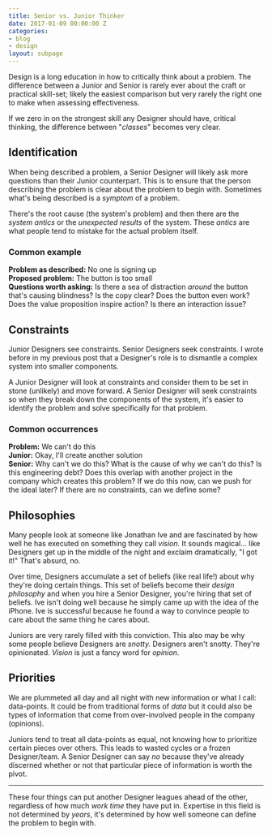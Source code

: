 ```yaml
---
title: Senior vs. Junior Thinker
date: 2017-01-09 00:00:00 Z
categories:
- blog
- design
layout: subpage
---
```


Design is a long education in how to critically think about a problem. The difference between a Junior and Senior is rarely ever about the craft or practical skill-set; likely the easiest comparison but very rarely the right one to make when assessing effectiveness.

If we zero in on the strongest skill any Designer should have, critical thinking, the difference between "_classes_" becomes very clear.

## Identification

When being described a problem, a Senior Designer will likely ask more questions than their Junior counterpart. This is to ensure that the person describing the problem is clear about the problem to begin with. Sometimes what's being described is a _symptom_ of a problem.

There's the root cause (the system's problem) and then there are the _system antics_ or the _unexpected results_ of the system. These _antics_ are what people tend to mistake for the actual problem itself.

### Common example

**Problem as described:** No one is signing up  
**Proposed problem:** The button is too small  
**Questions worth asking:** Is there a sea of distraction _around_ the button that's causing blindness? Is the copy clear? Does the button even work? Does the value proposition inspire action? Is there an interaction issue?

## Constraints

Junior Designers see constraints. Senior Designers seek constraints. I wrote before in my previous post that a Designer's role is to dismantle a complex system into smaller components.

A Junior Designer will look at constraints and consider them to be set in stone (unlikely) and move forward. A Senior Designer will seek constraints so when they break down the components of the system, it's easier to identify the problem and solve specifically for that problem.

### Common occurrences

**Problem:** We can't do this  
**Junior:** Okay, I'll create another solution  
**Senior:** Why can't we do this? What is the cause of why we can't do this? Is this engineering debt? Does this overlap with another project in the company which creates this problem? If we do this now, can we push for the ideal later? If there are no constraints, can we define some?

## Philosophies

Many people look at someone like Jonathan Ive and are fascinated by how well he has executed on something they call _vision._ It sounds magical... like Designers get up in the middle of the night and exclaim dramatically, "I got it!" That's absurd, no.

Over time, Designers accumulate a set of beliefs (like real life!) about why they're doing certain things. This set of beliefs become their _design philosophy_ and when you hire a Senior Designer, you're hiring that set of beliefs. Ive isn't doing well because he simply came up with the idea of the iPhone. Ive is successful because he found a way to convince people to care about the same thing he cares about.

Juniors are very rarely filled with this conviction. This also may be why some people believe Designers are _snotty._ Designers aren't snotty. They're opinionated. _Vision_ is just a fancy word for _opinion_.

## Priorities

We are plummeted all day and all night with new information or what I call: data-points. It could be from traditional forms of _data_ but it could also be types of information that come from over-involved people in the company (opinions).

Juniors tend to treat all data-points as equal, not knowing how to prioritize certain pieces over others. This leads to wasted cycles or a frozen Designer/team. A Senior Designer can say _no_ because they've already discerned whether or not that particular piece of information is worth the pivot.

<hr class="small">

These four things can put another Designer leagues ahead of the other, regardless of how much _work time_ they have put in. Expertise in this field is not determined by _years_, it's determined by how well someone can define the problem to begin with.